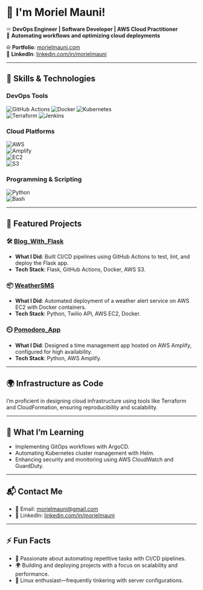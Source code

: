 # 👋 I'm Moriel Mauni!  

♾️ **DevOps Engineer | Software Developer | AWS Cloud Practitioner**  
🌱 **Automating workflows and optimizing cloud deployments**  

🌐 **Portfolio**: [morielmauni.com](http://morielmauni.com/)  
🔗 **LinkedIn**: [linkedin.com/in/morielmauni](https://www.linkedin.com/in/morielmauni/)  

---

## 🚀 **Skills & Technologies**  

### **DevOps Tools**
![GitHub Actions](https://img.shields.io/badge/GitHub_Actions-2088FF?style=for-the-badge&logo=github-actions&logoColor=white) 
![Docker](https://img.shields.io/badge/Docker-2496ED?style=for-the-badge&logo=docker&logoColor=white) 
![Kubernetes](https://img.shields.io/badge/Kubernetes-326CE5?style=for-the-badge&logo=kubernetes&logoColor=white)  
![Terraform](https://img.shields.io/badge/Terraform-623CE4?style=for-the-badge&logo=terraform&logoColor=white) 
![Jenkins](https://img.shields.io/badge/Jenkins-D24939?style=for-the-badge&logo=jenkins&logoColor=white)

### **Cloud Platforms**
![AWS](https://img.shields.io/badge/AWS-232F3E?style=for-the-badge&logo=amazon-aws&logoColor=white)  
![Amplify](https://img.shields.io/badge/AWS_Amplify-FF9900?style=for-the-badge&logo=aws-amplify&logoColor=white)  
![EC2](https://img.shields.io/badge/AWS_EC2-FF9900?style=for-the-badge&logo=amazon-aws&logoColor=white)  
![S3](https://img.shields.io/badge/AWS_S3-569A31?style=for-the-badge&logo=amazon-s3&logoColor=white)  

### **Programming & Scripting**
![Python](https://img.shields.io/badge/Python-3776AB?style=for-the-badge&logo=python&logoColor=white)  
![Bash](https://img.shields.io/badge/Bash_Scripting-4EAA25?style=for-the-badge&logo=gnu-bash&logoColor=white)

---

## 🌟 **Featured Projects**  

### 🛠️ [Blog_With_Flask](https://github.com/MorielMauni/Blog_With_Flask)  
- **What I Did**: Built CI/CD pipelines using GitHub Actions to test, lint, and deploy the Flask app.  
- **Tech Stack**: Flask, GitHub Actions, Docker, AWS S3.

### 📦 [WeatherSMS](https://github.com/MorielMauni/WeatherSMS)  
- **What I Did**: Automated deployment of a weather alert service on AWS EC2 with Docker containers.  
- **Tech Stack**: Python, Twilio API, AWS EC2, Docker.

### ⏲️ [Pomodoro_App](https://github.com/MorielMauni/Pomodoro_App)  
- **What I Did**: Designed a time management app hosted on AWS Amplify, configured for high availability.  
- **Tech Stack**: Python, AWS Amplify.

---

## 🌍 **Infrastructure as Code**
I’m proficient in designing cloud infrastructure using tools like Terraform and CloudFormation, ensuring reproducibility and scalability.

---

## 🎯 **What I’m Learning**  
- Implementing GitOps workflows with ArgoCD.  
- Automating Kubernetes cluster management with Helm.  
- Enhancing security and monitoring using AWS CloudWatch and GuardDuty.

---

## 📬 **Contact Me**  
- 📧 Email: [morielmauni@gmail.com](mailto:morielmauni@gmail.com)  
- 🔗 LinkedIn: [linkedin.com/in/morielmauni](https://www.linkedin.com/in/morielmauni/)  

---

## ⚡ **Fun Facts**  
- 🚀 Passionate about automating repetitive tasks with CI/CD pipelines.  
- 🌍 Building and deploying projects with a focus on scalability and performance.  
- 🐧 Linux enthusiast—frequently tinkering with server configurations.

